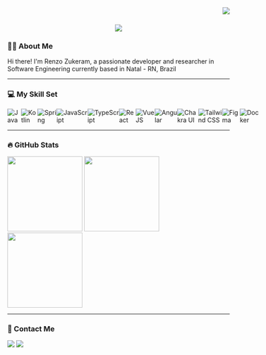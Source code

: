 <img align="right" src="https://visitor-badge.laobi.icu/badge?page_id=renzozuk.renzozuk" />

<h1 align="center">
    <img src="https://readme-typing-svg.herokuapp.com/?font=Righteous&size=35&center=true&vCenter=true&width=500&height=70&duration=4000&lines=Hi+There!+👋;+I'm+Renzo+Zukeram!;" />
</h1>

<section>
    <h3>👩‍💻 About Me</h3>
    Hi there! I'm Renzo Zukeram, a passionate developer and researcher in Software Engineering currently based in Natal - RN, Brazil
</section>

<hr/>

<section>

  <h3>💻 My Skill Set</h3>
  <div style="display:flex;">
      <img alt="Java" src="https://img.shields.io/badge/java-%23ED8B00.svg?style=for-the-badge&logo=openjdk&logoColor=white" />
      <img alt="Kotlin" src="https://img.shields.io/badge/Kotlin-B125EA?style=for-the-badge&logo=kotlin&logoColor=white" />
      <img alt="Spring" src="https://img.shields.io/badge/Spring-6DB33F?style=for-the-badge&logo=spring&logoColor=white" />   
      <img alt="JavaScript" src="https://img.shields.io/badge/JavaScript-F7DF1E?style=for-the-badge&logo=javascript&logoColor=black"/>
      <img alt="TypeScript" src="https://img.shields.io/badge/TypeScript-007ACC?style=for-the-badge&logo=typescript&logoColor=white"/>
      <img alt="React" src="https://img.shields.io/badge/React-20232A?style=for-the-badge&logo=react&logoColor=61DAFB"/>
      <img alt="VueJS" src="https://img.shields.io/badge/Vue%20js-35495E?style=for-the-badge&logo=vuedotjs&logoColor=4FC08D"/>
      <img alt="Angular" src="https://img.shields.io/badge/Angular-DD0031?style=for-the-badge&logo=angular&logoColor=white" /> 
      <img alt="Chakra UI" src="https://img.shields.io/badge/Chakra--UI-319795?style=for-the-badge&logo=chakra-ui&logoColor=white" />
      <img alt="Tailwind CSS" src="https://img.shields.io/badge/Tailwind_CSS-38B2AC?style=for-the-badge&logo=tailwind-css&logoColor=white"/>
      <img alt="Figma" src="https://img.shields.io/badge/Figma-F24E1E?style=for-the-badge&logo=figma&logoColor=white"/>
      <img alt="Docker" src="https://img.shields.io/badge/Docker-2CA5E0?style=for-the-badge&logo=docker&logoColor=white"/>  
  </div>

</section>

<hr/>

<section>
    <h3>🔥 GitHub Stats</h3>
    <div>
        <img height="170rem" src="https://github-readme-stats.vercel.app/api?username=renzozuk&show_icons=true&theme=react&include_all_commits=false&count_private=false"/>
        <img height="170rem" src="https://github-readme-stats.vercel.app/api/top-langs/?username=renzozuk&layout=compact&langs_count=8&theme=react&title_color=ffffff"/>
        <img height="170rem" src="https://streak-stats.demolab.com/?user=renzozuk&count_private=true&theme=react&border_radius=10"/>
    </div>
</section>

<hr/>

 <section>
    <h3>📲 Contact Me</h3>
    <a href="mailto:contact.renzo.zukeram@gmail.com" target="_blank"><img src="https://img.shields.io/badge/Gmail-D14836?style=for-the-badge&logo=gmail&logoColor=white"></a>
    <a href="https://br.linkedin.com/in/renzo-zukeram-348437231" target="_blank"><img src="https://img.shields.io/badge/-LinkedIn-%230077B5?style=for-the-badge&logo=linkedin&logoColor=white"></a>  
 </section>
</div>
